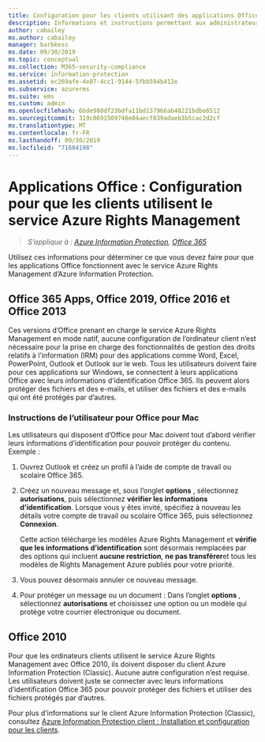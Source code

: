 ```yaml
---
title: Configuration pour les clients utilisant des applications Office avec Azure RMS d’Azure Information Protection
description: Informations et instructions permettant aux administrateurs de configurer des applications Office pour qu’elles fonctionnent avec le service Azure Rights Management d’Azure Information Protection.
author: cabailey
ms.author: cabailey
manager: barbkess
ms.date: 09/30/2019
ms.topic: conceptual
ms.collection: M365-security-compliance
ms.service: information-protection
ms.assetid: ec269afe-4e87-4cc1-9144-5fbb594b412e
ms.subservice: azurerms
ms.suite: ems
ms.custom: admin
ms.openlocfilehash: 6bde980df23bdfa11bd137966ab48221bdbe6512
ms.sourcegitcommit: 319c0691509748e04aecf839adaeb3b5cac2d2cf
ms.translationtype: MT
ms.contentlocale: fr-FR
ms.lasthandoff: 09/30/2019
ms.locfileid: "71684198"
---
```

# <a name="office-apps-configuration-for-clients-to-use-the-azure-rights-management-service"></a>Applications Office : Configuration pour que les clients utilisent le service Azure Rights Management

>*S’applique à : [Azure Information Protection](https://azure.microsoft.com/pricing/details/information-protection), [Office 365](https://download.microsoft.com/download/E/C/F/ECF42E71-4EC0-48FF-AA00-577AC14D5B5C/Azure_Information_Protection_licensing_datasheet_EN-US.pdf)*


Utilisez ces informations pour déterminer ce que vous devez faire pour que les applications Office fonctionnent avec le service Azure Rights Management d’Azure Information Protection.

## <a name="office365-apps-office-2019-office-2016-and-office-2013"></a>Office 365 Apps, Office 2019, Office 2016 et Office 2013
Ces versions d’Office prenant en charge le service Azure Rights Management en mode natif, aucune configuration de l’ordinateur client n’est nécessaire pour la prise en charge des fonctionnalités de gestion des droits relatifs à l’information (IRM) pour des applications comme Word, Excel, PowerPoint, Outlook et Outlook sur le web. Tous les utilisateurs doivent faire pour ces applications sur Windows, se connectent à leurs applications Office avec leurs informations d’identification Office 365. Ils peuvent alors protéger des fichiers et des e-mails, et utiliser des fichiers et des e-mails qui ont été protégés par d’autres.

### <a name="user-instructions-for-office-for-mac"></a>Instructions de l’utilisateur pour Office pour Mac

Les utilisateurs qui disposent d’Office pour Mac doivent tout d’abord vérifier leurs informations d’identification pour pouvoir protéger du contenu. Exemple :

1. Ouvrez Outlook et créez un profil à l’aide de compte de travail ou scolaire Office 365. 

2. Créez un nouveau message et, sous l’onglet **options** , sélectionnez **autorisations**, puis sélectionnez **vérifier les informations d’identification**. Lorsque vous y êtes invité, spécifiez à nouveau les détails votre compte de travail ou scolaire Office 365, puis sélectionnez **Connexion**.
    
    Cette action télécharge les modèles Azure Rights Management et **vérifie que les informations d’identification** sont désormais remplacées par des options qui incluent **aucune restriction**, **ne pas transférer**et tous les modèles de Rights Management Azure publiés pour votre priorité. 

3. Vous pouvez désormais annuler ce nouveau message.

4. Pour protéger un message ou un document : Dans l’onglet **options** , sélectionnez **autorisations** et choisissez une option ou un modèle qui protège votre courrier électronique ou document.

## <a name="office2010"></a>Office 2010
Pour que les ordinateurs clients utilisent le service Azure Rights Management avec Office 2010, ils doivent disposer du client Azure Information Protection (Classic). Aucune autre configuration n’est requise. Les utilisateurs doivent juste se connecter avec leurs informations d’identification Office 365 pour pouvoir protéger des fichiers et utiliser des fichiers protégés par d’autres.

Pour plus d’informations sur le client Azure Information Protection (Classic), consultez [Azure Information Protection client : Installation et configuration pour les clients](configure-client.md).

